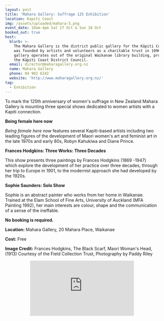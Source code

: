 ```yaml
---
layout: post
title: 'Mahara Gallery: Suffrage 125 Exhibition'
location: Kapiti Coast
img: /assets/uploaded/mahara-5.png
event_date: 10am-4pm Sat 27 Oct & Sun 28 Oct
booked_out: true
host:
  blurb: >-
    The Mahara Gallery is the district public gallery for the Kāpiti Coast. It
    was founded by artists and volunteers as a charitable trust in 1996. The
    gallery operates out of the original Waikanae library building, provided by
    the Kāpiti Coast District Council.
  email: director@maharagallery.org.nz
  name: Mahara Gallery
  phone: 04 902 6242
  website: 'http://www.maharagallery.org.nz/'
tag:
  - Exhibition
---
```

To mark the 125th anniversary of women's suffrage in New Zealand Mahara Gallery is mounting three special shows dedicated to women artists with a Kapiti connection. 

**Being female here now**

_Being female here now_ features several Kapiti-based artists including two leading figures of the development of Maori women's art and feminist art in the late 1970s and early 80s, Robyn Kahukiwa and Diane Prince.

**Frances Hodgkins: Three Works: Three Decades**

This show presents three paintings by Frances Hodgkins (1869 -1947) which explore the development of her practice over three decades, through her trip to Europe in 1901, to the modernist approach she had developed by the 1920s.

**Sophie Saunders: Solo Show**

Sophie is an abstract painter who works from her home in Waikanae. Trained at the Elam School of Fine Arts, University of Auckland (MFA Painting 1992), her main interests are colour, shape and the communication of a sense of the ineffable.

**No booking is required.**

**Location:** Mahara Gallery, 20 Mahara Place, Waikanae

**Cost:** Free

**Image Credit:** Frances Hodgkins, The Black Scarf, Maori Woman's Head, (1913) Courtesy of the Field Collection Trust, Photography by Paddy Riley

<center><iframe src="https://www.facebook.com/plugins/page.php?href=https%3A%2F%2Fwww.facebook.com%2Fmaharagallery%2F&tabs=header&width=340&height=180&small_header=false&adapt_container_width=true&hide_cover=false&show_facepile=true&appId" width="340" height="180" style="border:none;overflow:hidden" scrolling="no" frameborder="0" allowTransparency="true" allow="encrypted-media"></iframe></center>
